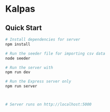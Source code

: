 # Kalpas


## Quick Start

```bash
# Install dependencies for server
npm install

# Run the seeder file for importing csv data
node seeder

# Run the server with 
npm run dev

# Run the Express server only
npm run server



# Server runs on http://localhost:5000 
```










